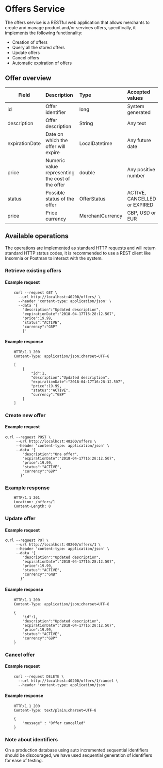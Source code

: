 # Offers Service

The offers service is a RESTful web application that allows merchants to create and manage product and/or services offers, specifically, it implements the following functionality:
* Creation of offers
* Query all the stored offers
* Update offers
* Cancel offers
* Automatic expiration of offers

## Offer overview

| Field           | Description                                                | Type             | Accepted values              |
|-----------------|:-----------------------------------------------------------|:-----------------|:-----------------------------|
| id              | Offer identifier                                           | long             | System generated             |
| description     | Offer description                                          | String           | Any text                     |
| expirationDate  | Date on which the offer will expire                        | LocalDatetime    | Any future date              |
| price           | Numeric value representing the cost of the offer           | double           | Any positive number          |
| status          | Possible status of the offer                               | OfferStatus      | ACTIVE, CANCELLED or EXPIRED | 
| price           | Price currency                                             | MerchantCurrency | GBP, USD or EUR              |   

## Available operations

The operations are implemented as standard HTTP requests and will return standard HTTP status codes, it is recommended to use a REST client like Insomnia or Postman to interact with the system.

### Retrieve existing offers

#### Example request

```
    curl --request GET \
      --url http://localhost:40200/offers/ \
      --header 'content-type: application/json' \
      --data '{
        "description":"Updated description",
        "expirationDate":"2018-04-17T16:28:12.507",
        "price":19.99,
        "status":"ACTIVE",
        "currency":"GBP"
        }'
```

#### Example response

```
    HTTP/1.1 200 
    Content-Type: application/json;charset=UTF-8
    
    [
        {
            "id":1,
            "description":"Updated description",
            "expirationDate":"2018-04-17T16:28:12.507",
            "price":19.99,
            "status":"ACTIVE",
            "currency":"GBP"
        }
    ]
```

### Create new offer

#### Example request

```
curl --request POST \
     --url http://localhost:40200/offers \
     --header 'content-type: application/json' \
     --data '{
        "description":"One offer",
        "expirationDate":"2018-04-17T16:28:12.507",
        "price":19.99,
        "status":"ACTIVE",
        "currency":"GBP"
       }'
   ```

### Example response
```
    HTTP/1.1 201 
    Location: /offers/1
    Content-Length: 0
```

### Update offer

#### Example request

```
curl --request PUT \
     --url http://localhost:40200/offers/1 \
     --header 'content-type: application/json' \
     --data '{
        "description":"Updated description",
        "expirationDate":"2018-04-17T16:28:12.507",
        "price":19.99,
        "status":"ACTIVE",
        "currency":"GNB"
       }'
   ```

#### Example response
```
    HTTP/1.1 200 
    Content-Type: application/json;charset=UTF-8
    
    { 
        "id":1, 
        "description":"Updated description",
        "expirationDate":"2018-04-17T16:28:12.507",
        "price":19.99,
        "status":"ACTIVE",
        "currency":"GBP"
    }
```

### Cancel offer ###

#### Example request

```
    curl --request DELETE \
      --url http://localhost:40200/offers/1/cancel \
      --header 'content-type: application/json'
```

#### Example response

```
    HTTP/1.1 200 
    Content-Type: text/plain;charset=UTF-8
    
    { 
        "message" : "Offer cancelled"
    }
```

### Note about identifiers 
On a production database using auto incremented sequential identifiers should be discouraged, we have used sequential generation of identifiers for ease of testing. 